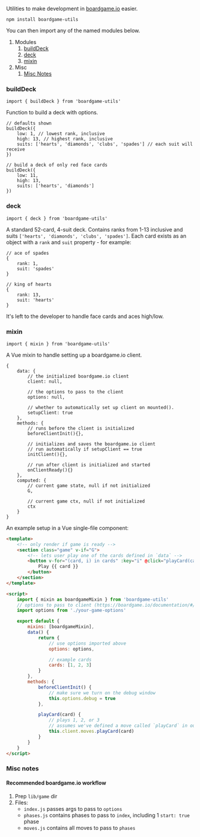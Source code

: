 Utilities to make development in [boardgame.io](https://boardgame.io/) easier.

`npm install boardgame-utils`

You can then import any of the named modules below.

1. Modules
    1. [buildDeck](#buildDeck)
    1. [deck](#deck)
    1. [mixin](#mixin)
1. Misc
    1. [Misc Notes](#misc-notes)

### buildDeck

`import { buildDeck } from 'boardgame-utils'`

Function to build a deck with options.

```
// defaults shown
buildDeck({
    low: 1, // lowest rank, inclusive
    high: 13, // highest rank, inclusive
    suits: ['hearts', 'diamonds', 'clubs', 'spades'] // each suit will receive
})

// build a deck of only red face cards
buildDeck({
    low: 11,
    high: 13,
    suits: ['hearts', 'diamonds']
})
```

### deck

`import { deck } from 'boardgame-utils'`

A standard 52-card, 4-suit deck. Contains ranks from 1-13 inclusive and suits `['hearts', 'diamonds', 'clubs', 'spades']`. Each card exists as an object with a `rank` and `suit` property - for example:

```
// ace of spades
{
    rank: 1,
    suit: 'spades'
}

// king of hearts
{
    rank: 13,
    suit: 'hearts'
}
```

It's left to the developer to handle face cards and aces high/low.

### mixin

`import { mixin } from 'boardgame-utils'`

A Vue mixin to handle setting up a boardgame.io client.

```
{
    data: {
        // the initialized boardgame.io client
        client: null,

        // the options to pass to the client
        options: null,

        // whether to automatically set up client on mounted().
        setupClient: true
    },
    methods: {
        // runs before the client is initialized
        beforeClientInit(){},

        // initializes and saves the boardgame.io client
        // run automatically if setupClient == true
        initClient(){},

        // run after client is initialized and started
        onClientReady(){}
    },
    computed: {
        // current game state, null if not initialized
        G,

        // current game ctx, null if not initialized
        ctx
    }
}
```

An example setup in a Vue single-file component:

```html
<template>
    <!-- only render if game is ready -->
    <section class="game" v-if="G">
        <!-- lets user play one of the cards defined in `data` -->
        <button v-for="(card, i) in cards" :key="i" @click="playCard(card)">
            Play {{ card }}
        </button>
    </section>
</template>

<script>
    import { mixin as boardgameMixin } from 'boardgame-utils'
    // options to pass to client (https://boardgame.io/documentation/#/api/Client?id=usage)
    import options from './your-game-options'

    export default {
        mixins: [boardgameMixin],
        data() {
            return {
                // use options imported above
                options: options,

                // example cards
                cards: [1, 2, 3]
            }
        },
        methods: {
            beforeClientInit() {
                // make sure we turn on the debug window
                this.options.debug = true
            },

            playCard(card) {
                // plays 1, 2, or 3
                // assumes we've defined a move called `playCard` in our game (https://boardgame.io/documentation/#/README?id=moves)
                this.client.moves.playCard(card)
            }
        }
    }
</script>
```

### Misc notes

#### Recommended boardgame.io workflow

1. Prep `lib/game` dir
1. Files:
    - `index.js` passes args to pass to `options`
    - `phases.js` contains phases to pass to `index`, including 1 `start: true` phase
    - `moves.js` contains all moves to pass to `phases`
